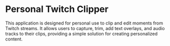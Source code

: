 # Personal Twitch Clipper

This application is designed for personal use to clip and edit moments from Twitch streams. It allows users to capture, trim, add text overlays, and audio tracks to their clips, providing a simple solution for creating personalized content.
